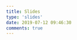 ```yaml
---
title: Slides
type: 'slides'
date: 2019-07-12 09:46:30
comments: true
---
```


<!-- ---
title: hexo-theme-melody v1.5 supports slides & iframe
date: 2018-03-06 19:57:52
tags: hexo
layout: slides
slide:
  theme: night
  separator: ===
  separator_vertical: ==
--- -->

<!-- 
### hexo-theme-melody <small>v1.5</small> -->

<!-- .slide: data-background="#49B1F5" -->

<!-- Supports iframe & slides. You can use a layout called `slides` to enabled the slides layout.Also you can add a `iframe` front-matter with the `slides` layout in your `md` file to enable the iframe page. -->

<!--
### Steps -->

<!-- .slide: data-transition="concave" data-background="#C7916B" -->
<!--
#### 1. Add a slides page -->
<!--
// ...... -->
<!--
== -->
<!--
// ...... -->
<!--
=== -->
<!--
#### 2. Add the layout type -->
<!-- .slide: data-transition="fade" data-background="#00C4B6" -->
<!--
// ......
 -->